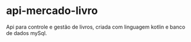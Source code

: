 # api-mercado-livro
Api para controle e gestão de livros, criada com linguagem kotlin e banco de dados mySql. 
